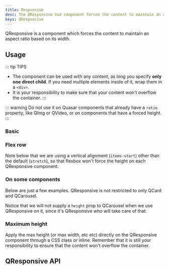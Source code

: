 ```yaml
---
title: Responsive
desc: The QResponsive Vue component forces the content to maintain an aspect ratio based on its width.
keys: QResponsive
---
```


QResponsive is a component which forces the content to maintain an aspect ratio based on its width.

## Usage

::: tip TIPS
* The component can be used with any content, as long you specify **only one direct child**. If you need multiple elements inside of it, wrap them in a `<div>`.
* It is your responsibility to make sure that your content won't overflow the container.
:::

::: warning
Do not use it on Quasar components that already have a `ratio` property, like QImg or QVideo, or on components that have a forced height.
:::

### Basic

<doc-example title="Basic usage" file="QResponsive/Basic" />

### Flex row

Note below that we are using a vertical alignment (`items-start`) other than the default (`stretch`), so that flexbox won't force the height on each QResponsive component.

<doc-example title="Basic usage" file="QResponsive/FlexRow" />

### On some components

Below are just a few examples. QResponsive is not restricted to only QCard and QCarousel.

<doc-example title="On QCard" file="QResponsive/Card" />

<doc-example title="On QCardSection" file="QResponsive/CardSection" />

<doc-example title="On QTable" file="QResponsive/Table" />

Notice that we will not supply a `height` prop to QCarousel when we use QResponsive on it, since it's QResponsive who will take care of that.

<doc-example title="On QCarousel" file="QResponsive/Carousel" />

### Maximum height

Apply the max height (or max width, etc etc) directly on the QResponsive component through a CSS class or inline. Remember that it is still your responsibility to ensure that the content won't overflow the container.

<doc-example title="On QCard" file="QResponsive/MaxHeight" />

## QResponsive API
<doc-api file="QResponsive" />

